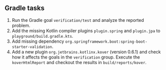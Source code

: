 ## Gradle tasks
1. Run the Gradle goal ``verification/test`` and analyze the reported problem.
2. Add the missing Kotlin compiler plugins ``plugin.spring`` and ``plugin.jpa`` to ``playground/build.gradle.kts``.
3. Add missing dependency ``org.springframework.boot:spring-boot-starter-validation``.
4. Add a new plugin ``org.jetbrains.kotlinx.kover`` (version 0.6.1) and check
how it affects the goals in the ``verification`` group. Execute the ``koverHtmlReport`` and
checkout the results in ``build/reports/kover``.
